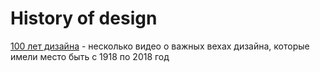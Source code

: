 # History of design

[100 лет дизайна](https://bangbangeducation.ru/course/100-years-of-design/2018) - несколько видео о важных вехах дизайна, которые имели место быть с 1918 по 2018 год